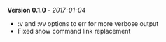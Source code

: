 **Version 0.1.0** - *2017-01-04*

- :v and :vv options to err for more verbose output
- Fixed show command link replacement
